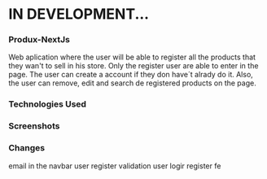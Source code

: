 # IN DEVELOPMENT...

### Produx-NextJs
Web aplication where the user will be able to register all the products that they wan't to sell in his store.
Only the register user are able to enter in the page. The user can create a account if they don have´t alrady do it.
Also, the user can remove, edit and search de registered products on the page.

### Technologies Used

### Screenshots

### Changes
email in the navbar
user register validation
user logir register fe